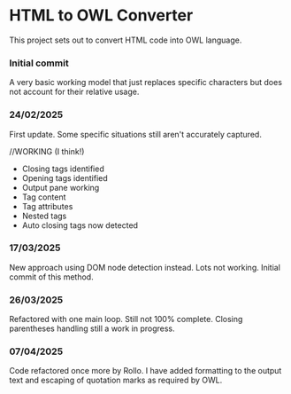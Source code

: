 # HTML to OWL Converter

This project sets out to convert HTML code into OWL language.

### Initial commit

A very basic working model that just replaces specific characters but does not account for their relative usage.

### 24/02/2025

First update. Some specific situations still aren't accurately captured.

//WORKING (I think!)
- Closing tags identified
- Opening tags identified
- Output pane working
- Tag content
- Tag attributes
- Nested tags
- Auto closing tags now detected


### 17/03/2025

New approach using DOM node detection instead. Lots not working. Initial commit of this method.

### 26/03/2025

Refactored with one main loop. Still not 100% complete. Closing parentheses handling still a work in progress.

### 07/04/2025

Code refactored once more by Rollo. I have added formatting to the output text and escaping of quotation marks as required by OWL. 

